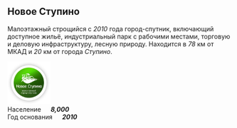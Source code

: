 <!--2023-12-09 00:52:55-->
## Новое Ступино
Малоэтажный строщийся с *2010* года город-спутник, включающий доступное жильё, 
индустриальный парк с рабочими местами, торговую и деловую инфраструктуру, лесную природу.
Находится в *78* км от МКАД и *20* км от города *Ступино*.

<img src="./Novoe_Stupino.jpg" width="96px"><br>
Население &emsp; ***8,000*** &emsp;<br>
Год&nbsp;основания &emsp; ***2010***